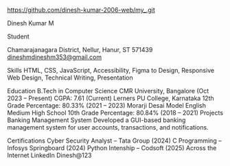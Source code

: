 https://github.com/dinesh-kumar-2006-web/my_.git

Dinesh Kumar M

Student

Chamarajanagara District, Nellur, Hanur, ST 571439
dineshmdineshm353@gmail.com

Skills
HTML, CSS, JavaScript, Accessibility, Figma to Design, Responsive Web Design, Technical Writing, Presentation

Education
B.Tech in Computer Science
CMR University, Bangalore (Oct 2023 – Present)
CGPA: 7.61 (Current)
Lerners PU College, Karnataka
12th Grade Percentage: 80.33% (2021 – 2023)
Morarji Desai Model English Medium High School
10th Grade Percentage: 80.84% (2018 – 2021)
Projects
Banking Management System
Developed a GUI-based banking management system for user accounts, transactions, and notifications.

Certifications
Cyber Security Analyst – Tata Group (2024)
C Programming – Infosys Springboard (2024)
Python Intenship – Codsoft (2025)
Across the Internet
LinkedIn
Dinesh@123
